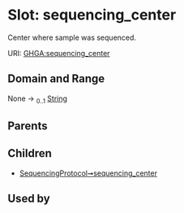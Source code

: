 
# Slot: sequencing_center


Center where sample was sequenced.

URI: [GHGA:sequencing_center](https://w3id.org/GHGA/sequencing_center)


## Domain and Range

None &#8594;  <sub>0..1</sub> [String](types/String.md)

## Parents


## Children

 *  [SequencingProtocol➞sequencing_center](SequencingProtocol_sequencing_center.md)

## Used by

